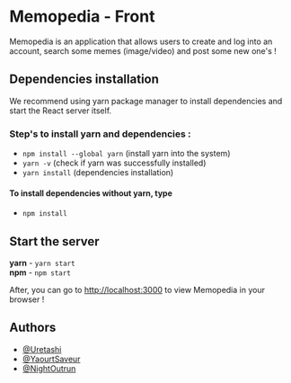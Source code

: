 
# Memopedia - Front

Memopedia is an application that allows users to create and log into an account, search some memes (image/video) and post some new one's !


## Dependencies installation

We recommend using yarn package manager to install dependencies and start the React server itself.

### Step's to install yarn and dependencies :

* `npm install --global yarn` (install yarn into the system)
* `yarn -v` (check if yarn was successfully installed)
* `yarn install` (dependencies installation)


#### To install dependencies without yarn, type

* `npm install`

## Start the server

**yarn** - `yarn start`\
**npm** - `npm start`

After, you can go to [http://localhost:3000](http://localhost:3000) to view Memopedia in your browser !


## Authors

- [@Uretashi](https://www.github.com/uretashi)
- [@YaourtSaveur](https://www.github.com/yaourtSaveur)
- [@NightOutrun](https://github.com/NightOutrun)

